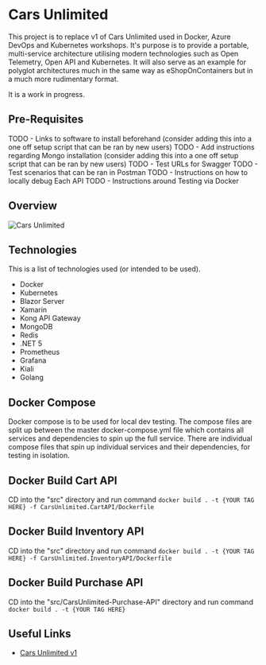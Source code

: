 # Cars Unlimited

This project is to replace v1 of Cars Unlimited used in Docker, Azure DevOps and Kubernetes workshops. It's purpose is to provide a portable, multi-service architecture utilising modern technologies such as Open Telemetry, Open API and Kubernetes. It will also serve as an example for polyglot architectures much in the same way as eShopOnContainers but in a much more rudimentary format.

It is a work in progress.

## Pre-Requisites

TODO - Links to software to install beforehand (consider adding this into a one off setup script that can be ran by new users)
TODO - Add instructions regarding Mongo installation (consider adding this into a one off setup script that can be ran by new users)
TODO - Test URLs for Swagger
TODO - Test scenarios that can be ran in Postman
TODO - Instructions on how to locally debug Each API
TODO - Instructions around Testing via Docker

## Overview

![Cars Unlimited](/docs/CarsUnlimitedv2.png)

## Technologies

This is a list of technologies used (or intended to be used).

- Docker
- Kubernetes
- Blazor Server
- Xamarin
- Kong API Gateway
- MongoDB
- Redis
- .NET 5
- Prometheus
- Grafana
- Kiali
- Golang

## Docker Compose
Docker compose is to be used for local dev testing. The compose files are split up between the master docker-compose.yml file which contains all services and dependencies to spin up the full service. There are individual compose files that spin up individual services and their dependencies, for testing in isolation.

## Docker Build Cart API
CD into the "src" directory and run command `docker build . -t {YOUR TAG HERE} -f CarsUnlimited.CartAPI/Dockerfile`

## Docker Build Inventory API
CD into the "src" directory and run command `docker build . -t {YOUR TAG HERE} -f CarsUnlimited.InventoryAPI/Dockerfile`

## Docker Build Purchase API
CD into the "src/CarsUnlimited-Purchase-API" directory and run command `docker build . -t {YOUR TAG HERE}`

## Useful Links

- [Cars Unlimited v1](https://github.com/MMTDigital/CarsUnlimited)
